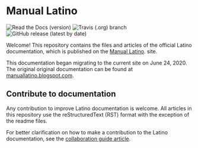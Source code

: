 # Manual Latino
![Read the Docs (version)](https://img.shields.io/readthedocs/manual-latino/latest)
![Travis (.org) branch](https://img.shields.io/travis/LatinoDocs/Manual-Latino/master)
![GitHub release (latest by date)](https://img.shields.io/github/v/release/MelvinG24/Latino)

Welcome! This repository contains the files and articles of the official Latino documentation, which is published on the [Manual Latino](https://manual-latino.readthedocs.io/es/latest/). site.

This documentation began migrating to the current site on June 24, 2020. The original original documentation can be found at [manuallatino.blogspot.com](https://manuallatino.blogspot.com).

## Contribute to documentation
Any contribution to improve Latino documentation is welcome. All articles in this repository use the reStructuredText (RST) format with the exception of the readme files.

For better clarification on how to make a contribution to the Latino documentation, see the [collaboration guide article](.readme/CONTRIBUTING.md).
